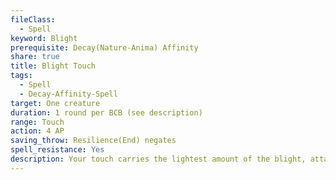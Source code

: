 ```yaml
---
fileClass:
  - Spell
keyword: Blight
prerequisite: Decay(Nature-Anima) Affinity
share: true
title: Blight Touch
tags:
  - Spell
  - Decay-Affinity-Spell
target: One creature
duration: 1 round per BCB (see description)
range: Touch
action: 4 AP
saving_throw: Resilience(End) negates
spell_resistance: Yes
description: Your touch carries the lightest amount of the blight, attacking the constitution of the creature. A successful save attack causes the creature to become sickened for the duration of the spell; if you succeed by 2 degrees or more the target is instead nauseated for 1d4 rounds and sickened for the usual duration of the spell. You may spend one spell point to increase the duration of the spell to 1 minute per BCB.
---
```


